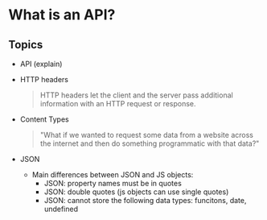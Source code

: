 

# What is an API?


<!-- Status: draft -->


## Topics


- API (explain)

- HTTP headers
  > HTTP headers let the client and the server pass additional information with an HTTP request or response.


- Content Types

  > "What if we wanted to request some data from a website across the internet and then do something programmatic with that data?"


- JSON

  - Main differences between JSON and JS objects:
    - JSON: property names must be in quotes
    - JSON: double quotes (js objects can use single quotes)
    - JSON: cannot store the following data types: funcitons, date, undefined
